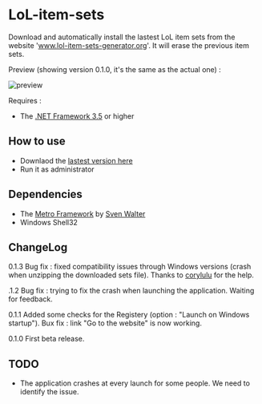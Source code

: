 # LoL-item-sets

Download and automatically install the lastest LoL item sets from the website 'www.lol-item-sets-generator.org'.
It will erase the previous item sets.

Preview (showing version 0.1.0, it's the same as the actual one) :

![preview](https://cloud.githubusercontent.com/assets/6564012/7738219/505cee22-ff52-11e4-9774-daf17cfe0504.png)

Requires :

- The [.NET Framework 3.5](https://www.microsoft.com/en-us/download/details.aspx?id=21) or higher

How to use
---------
- Downlaod the [lastest version here](http://www.item-sets-generator.org/clicks/click.php?id=dl_application_from_other_site)
- Run it as administrator

Dependencies
---------

- The [Metro Framework](https://github.com/viperneo/winforms-modernui) by [Sven Walter](https://github.com/viperneo)
- Windows Shell32

ChangeLog
---------

0.1.3
Bug fix : fixed compatibility issues through Windows versions (crash when unzipping the downloaded sets file).
Thanks to [corylulu](https://github.com/corylulu) for the help.

.1.2
Bug fix : trying to fix the crash when launching the application. Waiting for feedback.

0.1.1
Added some checks for the Registery (option : "Launch on Windows startup").
Bux fix : link "Go to the website" is now working.

0.1.0
First beta release.

TODO
---------

- The application crashes at every launch for some people. We need to identify the issue.